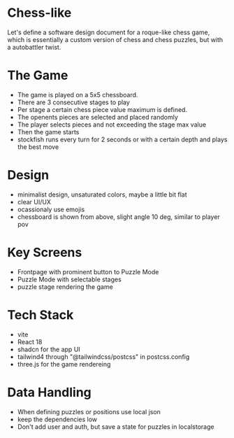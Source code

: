 # Chess-like

Let's define a software design document for a roque-like chess game, which is essentially a custom version of chess and chess puzzles, but with a autobattler twist.

# The Game
- The game is played on a 5x5 chessboard.
- There are 3 consecutive stages to play
- Per stage a certain chess piece value maximum is defined.
- The openents pieces are selected and placed randomly
- The player selects pieces and not exceeding the stage max value
- Then the game starts
- stockfish runs every turn for 2 seconds or with a certain depth and plays the best move

# Design
- minimalist design, unsaturated colors, maybe a little bit flat
- clear UI/UX
- ocassionaly use emojis
- chessboard is shown from above, slight angle 10 deg, similar to player pov

# Key Screens
- Frontpage with prominent button to Puzzle Mode
- Puzzle Mode with selectable stages
- puzzle stage rendering the game

# Tech Stack
- vite
- React 18
- shadcn for the app UI
- tailwind4 through "@tailwindcss/postcss" in postcss.config
- three.js for the game rendereing

# Data Handling
- When defining puzzles or positions use local json
- keep the dependencies low
- Don't add user and auth, but save a state for puzzles in localstorage


